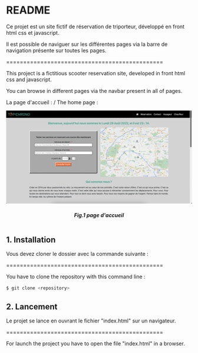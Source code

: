 # README
Ce projet est un site fictif de réservation de triporteur, développé en front  html  css et javascript.  

Il est possible de naviguer sur les différentes pages via la barre de navigation présente sur toutes les pages.


==============================================

This project is a fictitious scooter reservation site, developed in front html css and javascript.

You can browse in different pages via the navbar present in all of pages. 


La page d'accueil : / The home page : 


![Screenshot](./img/readme/index.png)
##### <center> *Fig.1 page d'accueil* </center> <br>




## 1. Installation

Vous devez cloner le dossier avec la commande suivante : 

==============================================

You have to clone the repository with this command line : 


```bash
$ git clone <repository>
```


## 2. Lancement 

Le projet se lance en ouvrant le fichier "index.html" sur un navigateur. 

==============================================

For launch the project you have to open the file "index.html" in a browser.